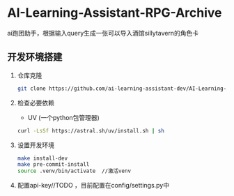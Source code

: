 # AI-Learning-Assistant-RPG-Archive
ai跑团助手，根据输入query生成一张可以导入酒馆sillytavern的角色卡

## 开发环境搭建

1. 仓库克隆

    ```bash
    git clone https://github.com/ai-learning-assistant-dev/AI-Learning-Assistant-RPG-Archive.git
    ```

2. 检查必要依赖
    - UV (一个python包管理器)
    ```bash
    curl -LsSf https://astral.sh/uv/install.sh | sh
    ```

3. 设置开发环境
    ```bash
    make install-dev
    make pre-commit-install
    source .venv/bin/activate  //激活venv
    ```
4. 配置api-key//TODO ，目前配置在config/settings.py中
